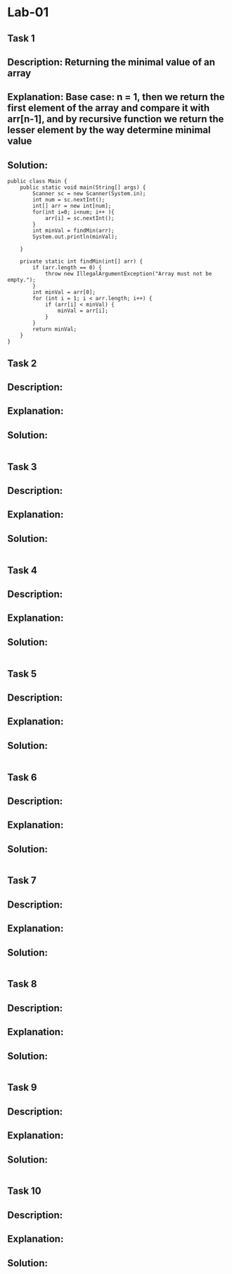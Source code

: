 # Lab-01
## Task 1
## Description: Returning the minimal value of an array
## Explanation: Base case: n = 1, then we return the first element of the array and compare it with arr[n-1], and by recursive function we return the lesser element by the way determine minimal value
## Solution:
```
public class Main {
    public static void main(String[] args) {
        Scanner sc = new Scanner(System.in);
        int num = sc.nextInt();
        int[] arr = new int[num];
        for(int i=0; i<num; i++ ){
            arr[i] = sc.nextInt();
        }
        int minVal = findMin(arr);
        System.out.println(minVal);

    }

    private static int findMin(int[] arr) {
        if (arr.length == 0) {
            throw new IllegalArgumentException("Array must not be empty.");
        }
        int minVal = arr[0];
        for (int i = 1; i < arr.length; i++) {
            if (arr[i] < minVal) {
                minVal = arr[i];
            }
        }
        return minVal;
    }
}
```
## Task 2
## Description: 
## Explanation:
## Solution:
```

```
## Task 3
## Description:
## Explanation:
## Solution:
```

```
## Task 4
## Description:
## Explanation:
## Solution:
```

```
## Task 5
## Description:
## Explanation:
## Solution:
```

```
## Task 6
## Description:
## Explanation:
## Solution:
```

```
## Task 7
## Description:
## Explanation:
## Solution:
```

```
## Task 8
## Description:
## Explanation:
## Solution:
```

```
## Task 9
## Description:
## Explanation:
## Solution:
```

```
## Task 10
## Description:
## Explanation:
## Solution:
```

```

